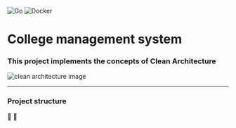 ![Go](https://img.shields.io/badge/go-%2300ADD8.svg?style=for-the-badge&logo=go&logoColor=white) ![Docker](https://img.shields.io/badge/docker-%230db7ed.svg?style=for-the-badge&logo=docker&logoColor=white)

# College management system

### This project implements the concepts of Clean Architecture
![clean architecture image](https://blog.cleancoder.com/uncle-bob/images/2012-08-13-the-clean-architecture/CleanArchitecture.jpg)

---

### Project structure

:construction_worker: :construction:
